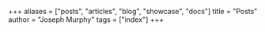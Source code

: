 +++
aliases = ["posts", "articles", "blog", "showcase", "docs"]
title = "Posts"
author = "Joseph Murphy"
tags = ["index"]
+++
